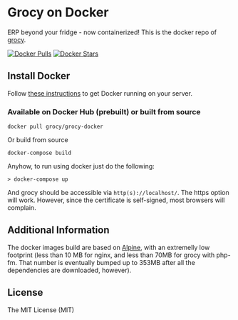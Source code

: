 # Grocy on Docker

ERP beyond your fridge - now containerized! This is the docker repo of [grocy](https://github.com/grocy/grocy).

[![Docker Pulls](https://img.shields.io/docker/pulls/grocy/grocy-docker.svg)](https://hub.docker.com/r/grocy/grocy-docker/)
[![Docker Stars](https://img.shields.io/docker/stars/grocy/grocy-docker.svg)](https://hub.docker.com/r/grocy/grocy-docker/)

## Install Docker

Follow [these instructions](https://docs.docker.com/engine/installation/) to get Docker running on your server.


### Available on Docker Hub (prebuilt) or built from source

```
docker pull grocy/grocy-docker
```

Or build from source

```
docker-compose build
```

Anyhow, to run using docker just do the following:

```
> docker-compose up
```

And grocy should be accessible via `http(s)://localhost/`. The https option will work. However, since the certificate is self-signed, most browsers will complain.

## Additional Information

The docker images build are based on [Alpine](https://hub.docker.com/_/alpine/), with an extremelly low footprint (less than 10 MB for nginx, and less than 70MB for grocy with php-fm. That number is eventually bumped up to 353MB after all the dependencies are downloaded, however). 

## License
The MIT License (MIT)